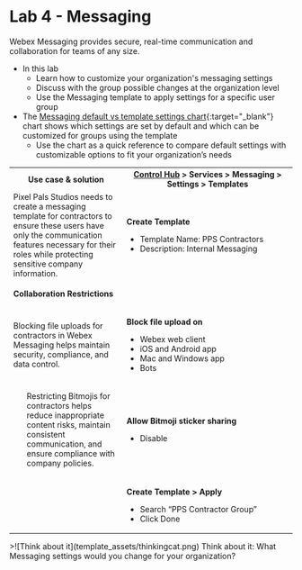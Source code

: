 # Lab 4 - Messaging
Webex Messaging provides secure, real-time communication and collaboration for teams of any size.

- In this lab
    - Learn how to customize your organization's messaging settings
    - Discuss with the group possible changes at the organization level
    - Use the Messaging template to apply settings for a specific user group
- The [Messaging default vs template settings chart](template_assets/MessagingSettings.pdf){:target="_blank"} chart shows which settings are set by default and which can be customized for groups using the template
    - Use the chart as a quick reference to compare default settings with customizable options to fit your organization’s needs

<table>
  <tbody>
    <tr>
      <th style="width:40%;">Use case & solution</th>
      <th style="width:60%;">
        <a href="http://admin.webex.com/" target="_blank">Control Hub</a> &gt; Services &gt; Messaging &gt; Settings &gt; Templates
      </th>
    </tr>
    <tr>
      <td>
          Pixel Pals Studios needs to create a messaging template for contractors to ensure these users have only the communication features necessary for their roles while protecting sensitive company information.
      </td>
      <td>
        <p><strong>Create Template</strong></p>
        <ul>
          <li>Template Name: PPS Contractors</li>
          <li>Description: Internal Messaging</li>
        </ul>
      </td>
    </tr>
    <tr>
      <td colspan="2">
        <p><strong>Collaboration Restrictions</strong></p>
      </td>
    </tr>
    <tr>
      <td>
        Blocking file uploads for contractors in Webex Messaging helps maintain security, compliance, and data control.
      </td>
      <td>
        <p><strong>Block file upload on</strong></p>
        <ul>
          <li>Webex web client</li>
          <li>iOS and Android app</li>
          <li>Mac and Windows app</li>
          <li>Bots</li>
        </ul>
      </td>
    </tr>
    <tr>
      <td>
        <ul>
          Restricting Bitmojis for contractors helps reduce inappropriate content risks, maintain consistent communication, and ensure compliance with company policies.
        </ul>
      </td>
      <td>
        <p><strong>Allow Bitmoji sticker sharing</strong></p>
        <ul>
          <li>Disable</li>
        </ul>
      </td>
    </tr>
    <tr>
      <td>
        <!-- Intentionally left blank as there is no use case description for this step in your original table -->
      </td>
      <td>
        <p><strong>Create Template &gt; Apply</strong></p>
        <ul>
          <li>Search “PPS Contractor Group”</li>
          <li>Click Done</li>
        </ul>
      </td>
    </tr>
  </tbody>
</table>
>![Think about it](template_assets/thinkingcat.png) Think about it: What Messaging settings would you change for your organization?
